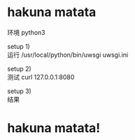 # hakuna matata

环境 python3  

setup 1)  
运行
/usr/local/python/bin/uwsgi uwsgi.ini  

setup 2)  
测试
curl 127.0.0.1:8080  

setup 3)  
结果  
<h1>hakuna matata!</h1>
